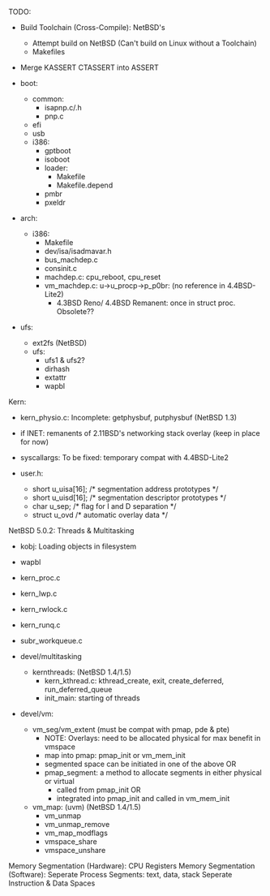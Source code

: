TODO:
- Build Toolchain (Cross-Compile): NetBSD's
	- Attempt build on NetBSD (Can't build on Linux without a Toolchain)
	- Makefiles
- Merge KASSERT CTASSERT into ASSERT

- boot:
	- common:
		- isapnp.c/.h
		- pnp.c 
	- efi
	- usb
	- i386:
		- gptboot
		- isoboot
		- loader:
			- Makefile
			- Makefile.depend
		- pmbr
		- pxeldr

- arch:
	- i386:
		- Makefile
		- dev/isa/isadmavar.h
		- bus_machdep.c
		- consinit.c
		- machdep.c: cpu_reboot, cpu_reset
		- vm_machdep.c: u->u_procp->p_p0br: (no reference in 4.4BSD-Lite2)
			- 4.3BSD Reno/ 4.4BSD Remanent: once in struct proc. Obsolete?? 

- ufs:
	- ext2fs (NetBSD)
	- ufs:
		- ufs1 & ufs2?
		- dirhash
		- extattr
		- wapbl

Kern:
- kern_physio.c: Incomplete: getphysbuf, putphysbuf (NetBSD 1.3)
- if INET: remanents of 2.11BSD's networking stack overlay (keep in place for now)
- syscallargs: To be fixed: temporary compat with 4.4BSD-Lite2

- user.h: 
	- short	u_uisa[16];					/* segmentation address prototypes */
	- short	u_uisd[16];					/* segmentation descriptor prototypes */
	- char	u_sep;						/* flag for I and D separation */
	- struct u_ovd						/* automatic overlay data */
	

NetBSD 5.0.2: Threads & Multitasking
- kobj: Loading objects in filesystem
- wapbl
- kern_proc.c
- kern_lwp.c
- kern_rwlock.c
- kern_runq.c 
- subr_workqueue.c

- devel/multitasking
	- kernthreads: (NetBSD 1.4/1.5)
		- kern_kthread.c: kthread_create, exit, create_deferred, run_deferred_queue
		- init_main: starting of threads
- devel/vm:
	- vm_seg/vm_extent (must be compat with pmap, pde & pte)
		- NOTE: Overlays: need to be allocated physical for max benefit in vmspace
		- map into pmap: pmap_init or vm_mem_init
		- segmented space can be initiated in one of the above 
		OR
		- pmap_segment: a method to allocate segments in either physical or virtual
			- called from pmap_init 
			OR 
			- integrated into pmap_init and called in vm_mem_init 		
	- vm_map: (uvm) (NetBSD 1.4/1.5) 
		- vm_unmap
		- vm_unmap_remove
		- vm_map_modflags
		- vmspace_share
		- vmspace_unshare			

Memory Segmentation (Hardware): CPU Registers
Memory Segmentation (Software):
Seperate Process Segments: text, data, stack
Seperate Instruction & Data Spaces
